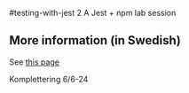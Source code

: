 #testing-with-jest
2 A Jest + npm lab session
## More information (in Swedish)
See [this page](http://mah-dv.github.io/courses/da344a-da355a/exercises/ex11.html)

Komplettering 6/6-24
